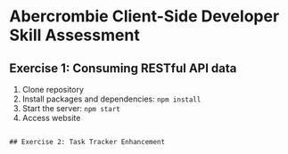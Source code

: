 # Abercrombie Client-Side Developer Skill Assessment

## Exercise 1: Consuming RESTful API data
1. Clone repository
2. Install packages and dependencies: 
```npm install```
4. Start the server: 
```npm start```
5. Access website
```localhost:3003

## Exercise 2: Task Tracker Enhancement
